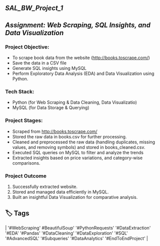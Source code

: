 ## ***SAL_BW_Project_1*** 
## ***Assignment: Web Scraping, SQL Insights, and Data Visualization***  


### **Project Objective:** 
* To scrape book data from the website (http://books.toscrape.com/)
* Save the data in a CSV file
* Generate SQL insights using MySQL
* Perform Exploratory Data Analysis (EDA) and Data Visualization using Python.

 ### **Tech Stack:**
* Python (for Web Scraping & Data Cleaning, Data Visualizatio)
* MySQL (for Data Storage & Querying)



### **Project Stages:**

* Scraped from http://books.toscrape.com/ 
* Stored the raw data in books.csv for further processing.
* Cleaned and preprocessed the raw data (handling duplicates, missing values, and removing symbols) and stored in books_cleaned.csv.
* Executed SQL queries on MySQL to filter and analyze the trends
* Extracted insights based on price variations, and category-wise comparisons.


  
### **Project Outcome**
1. Successfully extracted website.
2. Stored and managed data efficiently in MySQL.
3. Built an insightful Data Visualization for comparative analysis.

## **🏷 Tags**

| '#WebScraping'  #BeautifulSoup'  '#PythonRequests' '#DataExtraction' '#EDA'	 '#Pandas' '#DataCleaning'  '#DataExploration'	'#SQL' '#AdvancedSQL'  '#Subqueries'	'#DataAnalytics' '#EndToEndProject' |
